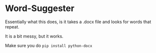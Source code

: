 # Word-Suggester

Essentially what this does, is it takes a .docx file and looks for words that repeat.

It is a bit messy, but it works.

Make sure you do `pip install python-docx`
